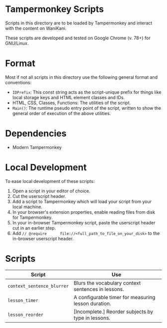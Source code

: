 # Tampermonkey Scripts
Scripts in this directory are to be loaded by Tampermonkey and interact with the content on WaniKani.

These scripts are developed and tested on Google Chrome (v. 78+) for GNU/Linux.

# Format
Most if not all scripts in this directory use the following general format and conventions:

* `IDPrefix`: This const string acts as the script-unique prefix for things like local storage keys and HTML element classes and IDs.
* HTML, CSS, Classes, Functions: The utilities of the script.
* `Main()`: The runtime pseudo entry point of the script, written to show the general order of execution of the above utilities.

# Dependencies
* Modern Tampermonkey

# Local Development
To ease local development of these scripts:
1. Open a script in your editor of choice.
1. Cut the userscript header.
1. Add a script to Tampermonkey which will load your script from your local machine.
1. In your browser's extension properties, enable reading files from disk for Tampermonkey.
1. In your in-browser Tampermonkey script, paste the userscript header cut in an earlier step.
1. Add `// @require      file://<full_path_to_file_on_your_disk>` to the in-browser userscript header.

# Scripts
| Script | Use |
| ------ | --- |
| `context_sentence_blurrer` | Blurs the vocabulary context sentences in lessons. |
| `lesson_timer` | A configurable timer for measuring lesson duration. |
| `lesson_reorder` | [Incomplete.] Reorder subjects by type in lessons. |
